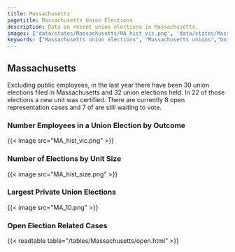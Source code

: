 ```yaml
---
title: Massachusetts
pagetitle: Massachusetts Union Elections
description: Data on recent union elections in Massachusetts.
images: ['data/states/Massachusetts/MA_hist_vic.png', 'data/states/Massachusetts/MA_hist_size.png', 'data/states/Massachusetts/MA_10.png']
keywords: ["Massachusetts union elections", "Massachusetts unions","Union elections"]
---
```

##  Massachusetts

Excluding public employees, in the last year there have been 30 union elections filed in Massachusetts and 32 union elections held. In 22 of those elections a new unit was certified. There are currently 8 open representation cases and 7 of are still waiting to vote.

### Number Employees in a Union Election by Outcome
{{< image src="MA_hist_vic.png" >}}

### Number of Elections by Unit Size
{{< image src="MA_hist_size.png" >}}

### Largest Private Union Elections
{{< image src="MA_10.png" >}}

### Open Election Related Cases
{{< readtable table="/tables/Massachusetts/open.html" >}}

